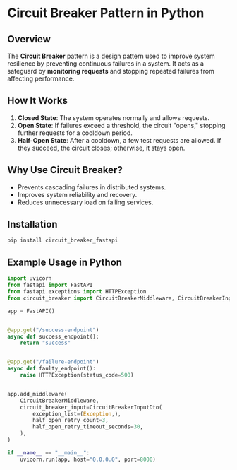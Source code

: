 # Circuit Breaker Pattern in Python

## Overview
The **Circuit Breaker** pattern is a design pattern used to improve system resilience by preventing continuous failures in a system. It acts as a safeguard by **monitoring requests** and stopping repeated failures from affecting performance.

## How It Works
1. **Closed State**: The system operates normally and allows requests.
2. **Open State**: If failures exceed a threshold, the circuit "opens," stopping further requests for a cooldown period.
3. **Half-Open State**: After a cooldown, a few test requests are allowed. If they succeed, the circuit closes; otherwise, it stays open.

## Why Use Circuit Breaker?
- Prevents cascading failures in distributed systems.
- Improves system reliability and recovery.
- Reduces unnecessary load on failing services.

## Installation
```
pip install circuit_breaker_fastapi
```

## Example Usage in Python
```python
import uvicorn
from fastapi import FastAPI
from fastapi.exceptions import HTTPException
from circuit_breaker import CircuitBreakerMiddleware, CircuitBreakerInputDto

app = FastAPI()


@app.get("/success-endpoint")
async def success_endpoint():
    return "success"


@app.get("/failure-endpoint")
async def faulty_endpoint():
    raise HTTPException(status_code=500)


app.add_middleware(
    CircuitBreakerMiddleware,
    circuit_breaker_input=CircuitBreakerInputDto(
        exception_list=(Exception,),
        half_open_retry_count=3,
        half_open_retry_timeout_seconds=30,
    ),
)

if __name__ == "__main__":
    uvicorn.run(app, host="0.0.0.0", port=8000)
```
